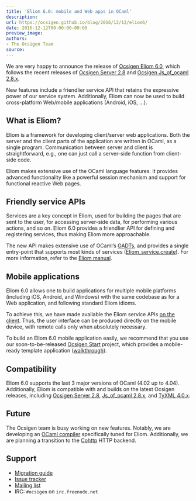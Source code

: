 ```yaml
---
title: 'Eliom 6.0: mobile and Web apps in OCaml'
description:
url: https://ocsigen.github.io/blog/2016/12/12/eliom6/
date: 2016-12-12T00:00:00-00:00
preview_image:
authors:
- The Ocsigen Team
source:
---
```


<p>We are very happy to announce the release of <a href="https://github.com/ocsigen/eliom/releases/tag/6.0.0">Ocsigen Eliom 6.0</a>,
which follows the recent releases of
<a href="https://github.com/ocsigen/ocsigenserver/releases/tag/2.8">Ocsigen Server 2.8</a>
and <a href="https://github.com/ocsigen/js_of_ocaml/releases/tag/2.8.3">Ocsigen Js_of_ocaml 2.8.x</a>.</p>

<p>New features include a friendlier service API that retains the
expressive power of our service system. Additionally, Eliom can now be
used to build cross-platform Web/mobile applications (Android, iOS, …).</p>

<h2>What is Eliom?</h2>

<p>Eliom is a framework for developing client/server web
applications. Both the server and the client parts of the application
are written in OCaml, as a single program. Communication between
server and client is straightforward, e.g., one can just call a
server-side function from client-side code.</p>

<p>Eliom makes extensive use of the OCaml language features. It provides
advanced functionality like a powerful session mechanism and support
for functional reactive Web pages.</p>

<h2>Friendly service APIs</h2>

<p>Services are a key concept in Eliom, used for building the pages that
are sent to the user, for accessing server-side data, for performing
various actions, and so on. Eliom 6.0 provides a friendlier API for
defining and registering services, thus making Eliom more
approachable.</p>

<p>The new API makes extensive use of OCaml’s <a href="https://en.wikipedia.org/wiki/Generalized_algebraic_data_type">GADTs</a>, and provides
a single entry-point that supports most kinds of services
(<a href="https://ocsigen.org/eliom/api/server/Eliom_service#VALcreate">Eliom_service.create</a>). For more information, refer
to the <a href="https://ocsigen.org/eliom/dev/manual/server-services">Eliom manual</a>.</p>

<h2>Mobile applications</h2>

<p>Eliom 6.0 allows one to build applications for multiple mobile
platforms (including iOS, Android, and Windows) with the same codebase
as for a Web application, and following standard Eliom idioms.</p>

<p>To achieve this, we have made available the Eliom service APIs
<a href="https://ocsigen.org/eliom/manual/clientserver-services">on the client</a>. Thus, the user interface can be
produced directly on the mobile device, with remote calls only when
absolutely necessary.</p>

<p>To build an Eliom 6.0 mobile application easily, we recommend that you
use our soon-to-be-released <a href="https://github.com/ocsigen/ocsigen-start">Ocsigen Start</a> project, which
provides a mobile-ready template application
(<a href="https://ocsigen.org/tuto/manual/mobile">walkthrough</a>).</p>

<h2>Compatibility</h2>

<p>Eliom 6.0 supports the last 3 major versions of OCaml (4.02 up to
4.04). Additionally, Eliom is compatible with and builds on the
latest Ocsigen releases, including
<a href="https://github.com/ocsigen/ocsigenserver/releases/tag/2.8">Ocsigen Server 2.8</a>,
<a href="https://github.com/ocsigen/js_of_ocaml/releases/tag/2.8.3">Js_of_ocaml 2.8.x</a>, and <a href="https://github.com/ocsigen/tyxml/releases/tag/4.0.1">TyXML 4.0.x</a>.</p>

<h2>Future</h2>

<p>The Ocsigen team is busy working on new features. Notably, we are
developing an <a href="https://github.com/ocsigen/ocaml-eliom">OCaml compiler</a> specifically tuned for
Eliom. Additionally, we are planning a transition to the
<a href="https://github.com/mirage/ocaml-cohttp">Cohttp</a> HTTP backend.</p>

<h2>Support</h2>

<ul>
  <li><a href="https://ocsigen.org/eliom/Eliom60">Migration guide</a></li>
  <li><a href="https://github.com/ocsigen/eliom/issues">Issue tracker</a></li>
  <li><a href="https://sympa.inria.fr/sympa/info/ocsigen">Mailing list</a></li>
  <li>IRC: <code class="language-plaintext highlighter-rouge">#ocsigen</code> on <code class="language-plaintext highlighter-rouge">irc.freenode.net</code></li>
</ul>


